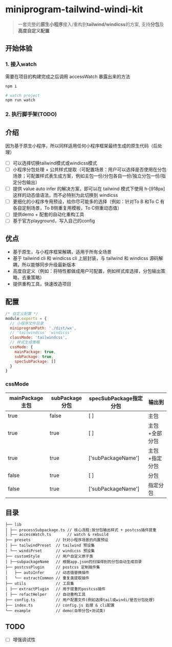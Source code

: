 # miniprogram-tailwind-windi-kit

> 一套完整的**原生小程序**接入/重构到**tailwind/windicss**的方案, 支持**分包**及**高度自定义配置**

## 开始体验
### 1. 接入watch
需要在项目的构建完成之后调用 accessWatch 暴露出来的方法
```bash
npm i

# watch project
npm run watch
```
### 2. 执行脚手架(TODO)


## 介绍
因为基于原生小程序，所以同样适用任何小程序框架最终生成的原生代码（后处理）
- [ ] 可以选择切换tailwind模式或windicss模式
- [ ] 小程序分包处理 + 公共样式提取（可配置场景：用户可以选择是否使用在分包场景；可配置样式表生成方案，例如主包一份/分包各自一份/独立分包一份/指定分包输出）
- [ ] 提供 value auto infer 的解决方案，即可以在 tailwind 模式下使用 h-[918px] 这样的动态值语法，而不必特别为此切换到 windicss
- [ ] 更细化的小程序专用预设，给你尽可能多的选择（例如：针对To B 和To C 有各自定制场景，To B侧重复用模板，To C侧重动态值）
- [ ] 提供demo + 配套的自动化重构工具
- [ ] 基于官方playground，写入自己的config

## 优点
- 基于原生，与小程序框架解耦，适用于所有全场景
- 基于 tailwind cli 和 windicss cli 上层封装，与 tailwind 和 windicss 源码解耦，所以能够同步升级最新版本
- 高度自定义（例如：将特性都做成用户可配置，例如样式库选择，分包输出策略，去重策略）
- 提供重构工具，快速改造项目

## 配置
```js
/* 自定义配置 */
module.exports = {
  // 小程序文件目录
  miniprogramPath: './dist/wx',
  // 'tailwindcss' 'windicss'
  classMode: 'tailwindcss',
  // 样式生成策略
  cssMode: {
    mainPackage: true,
    subPackage: true,
    specSubPackage: []
  }
}
```

### cssMode
<!-- <table align="center">
  <thead>
   <th>包名</th>
   <th>别</th>
   <th>年龄</th>
  </thead>
  <tbody>
   <tr>
    <td>易建联</td>
    <td>男</td>
    <td>35</td>
   </tr>
   <tr>
    <td colspan="3"></td>
   </tr>
  </tbody>
 </table> -->
| mainPackage主包 | subPackage分包 | specSubPackage指定分包 | 输出到 |
| ---- | ---- | ---- | ---- |
| true | false | [ ] | 主包 |
| true | true | [ ] | 主包+全部分包 |
| true | true | ['subPackageName'] | 主包+指定分包 |
| false | true | [ ] | 分包 |
| false | true | ['subPackageName'] | 指定分包 |

## 目录
```
├── lib
│ ├── processSubpackage.ts // 核心流程:按分包输出样式 + postcss插件提重
│ ├── accessWatch.ts       // watch & rebuild
├── presets           // 针对小程序场景的内置预设
│ ├── tailwindPreset  // tailwind 预设集
│ └── windiPrset      // windicss 预设集
├── customStyle       // 用户自定义原子类
│ ├──subpackageName   // 根据app.json的扫描得到的分包自动生成目录
├── postcssPlugin     // postcss 定制插件集
│   ├── autoInfer     // 动态值替换插件
│   └── extractCommon // 重复类提取插件
├── utils             // 工具集
│ ├── extractPlugin   // 用于提重的postcss插件
│ ├── refactHelper    // 自动重构工具
├── config.ts         // 用户配置文件(例如选择tail或windi/是否分包处理)
├── index.ts          // config.js 处理 & cli配置
└── example           // demo(自带分包+测试类)
```

## TODO
- [ ] 增强调试性
